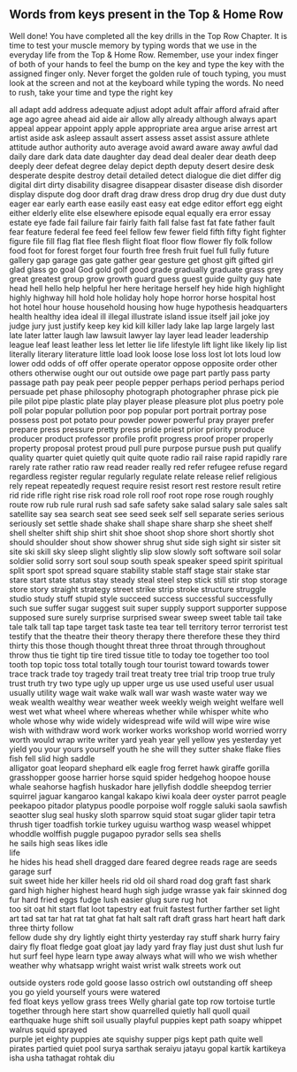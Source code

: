 

 ## Words from keys present in the Top & Home Row

Well done! You have completed all the key drills in the Top Row Chapter. 
It is time to test your muscle memory by typing words that we use in the everyday life from the Top & Home Row. 
Remember, use your index finger of both of your hands to feel the bump on the key and type the key with the assigned finger only.
Never forget the golden rule of touch typing, you must look at the screen and not at the keyboard while typing the words. No need to rush, take your time and type the right key

all
adapt
add
address
adequate
adjust
adopt
adult
affair
afford
afraid
after
age
ago
agree
ahead
aid
aide
air
allow
ally
already
although
always
apart
appeal
appear
appoint
apply
apple
appropriate
area
argue
arise
arrest
art
artist
aside
ask
asleep
assault
assert
assess
asset
assist
assure
athlete
attitude
author
authority
auto
average
avoid
award
aware
away
awful
dad
daily
dare
dark
data
date
daughter
day
dead
deal
dealer
dear
death
deep
deeply
deer
defeat
degree
delay
depict
depth
deputy
desert
desire
desk
desperate
despite
destroy
detail
detailed
detect
dialogue
die
diet
differ
dig
digital
dirt
dirty
disability
disagree
disappear
disaster
disease
dish
disorder
display
dispute
dog
door
draft
drag
draw
dress
drop
drug
dry
due
dust
duty
eager
ear
early
earth
ease
easily
east
easy
eat
edge
editor
effort
egg
eight
either
elderly
elite
else
elsewhere
episode
equal
equally
era
error
essay
estate
eye 
fade
fail
failure
fair
fairly
faith
fall
false
fast
fat
fate
father
fault
fear
feature
federal
fee
feed
feel
fellow
few
fewer
field
fifth
fifty
fight
fighter
figure
file
fill
flag
flat
flee
flesh
flight
float
floor
flow
flower
fly
folk
follow
food
foot
for
forest
forget
four
fourth
free
fresh
fruit
fuel
full
fully
future
gallery
gap
garage
gas
gate
gather
gear
gesture
get
ghost
gift
gifted
girl
glad
glass
go
goal
God
gold
golf
good
grade
gradually
graduate
grass
grey
great
greatest
group
grow
growth
guard
guess
guest
guide
guilty
guy
hate
head
hell
hello
help
helpful
her
here
heritage
herself
hey
hide
high
highlight
highly
highway
hill
hold
hole
holiday
holy
hope
horror
horse
hospital
host
hot
hotel
hour
house
household
housing
how
huge
hypothesis
headquarters
health
healthy
idea
ideal
ill
illegal
illustrate
island
issue
itself
jail
joke
joy
judge
jury
just
justify
keep
key
kid
kill
killer
lady
lake
lap
large
largely
last
late
later
latter
laugh
law
lawsuit
lawyer
lay
layer
lead
leader
leadership
league
leaf
least
leather
less
let
letter
lie
life
lifestyle
lift
light
like
likely
lip
list
literally
literary
literature
little
load
look
loose
lose
loss
lost
lot
lots
loud
low
lower
odd
odds
of
off
offer
operate
operator
oppose
opposite
order
other
others
otherwise
ought
our
out
outside
owe
page
part
partly 
pass
party
passage
path
pay
peak 
peer
people
pepper
perhaps
period
perhaps
period
persuade
pet
phase
philosophy
photograph
photographer
phrase
pick
pie
pile
pilot
pipe
plastic
plate
play
player
please
pleasure
plot
plus
poetry
pole
poll
polar
popular
pollution
poor
pop
popular
port
portrait
portray
pose
possess
post
pot
potato
pour
powder
power
powerful
pray
prayer
prefer
prepare
press
pressure
pretty
press
pride
priest
prior
priority
produce
producer
product
professor
profile
profit
progress
proof
proper
properly
property
proposal
 protest
proud
pull
pure
purpose
pursue
push
put
qualify
quality
quarter
quiet
quietly
quit
quite
quote
radio
rail
raise
rapid
rapidly
rare
rarely
rate
rather
ratio
raw
read
reader
really
red
refer
refugee
refuse
regard
regardless
register
regular
regularly
regulate
relate
release
relief
religious
rely
repeat
repeatedly
request
require
resist
resort
rest
restore
result
retire
rid
ride
rifle
right
rise
risk
road
role
roll
roof
root
rope
rose
rough
roughly
route
row
rub
rule
rural
rush
sad
safe
safety
sake
salad
salary
sale
sales
salt
satellite
say
sea
search
seat
see
seed
seek
self
sell
separate
series
serious
seriously
set
settle
shade
shake
shall
shape
share
sharp
she
sheet
shelf
shell
shelter
shift
ship
shirt
shit
shoe
shoot
shop
shore
short
shortly
shot
should
shoulder
shout
show
shower
shrug
shut
side
sigh
sight
sir
sister
sit
site
ski
skill
sky
sleep
slight
slightly
slip
slow
slowly
soft
software
soil
solar
soldier
solid
sorry
sort
soul
soup
south
speak
speaker
speed
spirit
spiritual
split
sport
spot
spread
square
stability
stable
staff
stage
stair
stake
star
stare
start
state
status
stay
steady
steal
steel
step
stick
still
stir
stop
storage
store
story
straight
strategy
street
strike
strip
stroke
structure
struggle
studio
study
stuff
stupid
style
succeed
success
successful
successfully
such
sue
suffer
sugar
suggest
suit
super
supply
support
supporter
suppose
supposed
sure
surely
surprise
surprised
swear
sweep
sweet
table
tail
take
tale
talk
tall
tap
tape
target
task
taste
tea
tear
tell
territory
terror
terrorist
test
testify
that
the
theatre
their
theory
therapy
there
therefore
these
they
third
thirty
this
those
though
thought
threat
three
throat
through
throughout
throw
thus
tie
tight
tip
tire
tired
tissue
title
to
today
toe
together
too
tool
tooth
top
topic
toss
total
totally
tough
tour
tourist
toward
towards
tower
trace
track
trade
toy
tragedy
trail
treat
treaty
tree
trial
trip
troop
true
truly
trust
truth
try
two
type
ugly
up
upper
urge
us
use
used
useful
user
usual
usually
utility
wage
wait
wake
walk
wall
war
wash
waste
water
way
we
weak
wealth
wealthy
wear
weather
week
weekly
weigh
weight
welfare
well
west
wet
what
wheel
where
whereas
whether
while
whisper
white
who
whole
whose
why
wide
widely
widespread
wife
wild
will
wipe
wire
wise
wish
with
withdraw
word
work
worker
works
workshop
world
worried
worry
worth
would
wrap
write
writer
yard
yeah
year
yell
yellow
yes
yesterday
yet
yield
you
your
yours
yourself
youth
he 
she 
will
they
sutter 
shake 
flake 
flies 
fish 
fell 
slid 
 high 
saddle  
alligator
goat
leopard
shephard
elk 
eagle
frog
ferret
hawk
giraffe
gorilla
grasshopper
goose
harrier
horse
squid
spider
hedgehog
hoopoe
house
whale
seahorse
hagfish
huskador
hare
jellyfish
doddle
sheepdog
terrier
squirrel
jaguar
kangaroo
kangal
kakapo
kiwi
koala
deer
oyster
parrot
peagle
peekapoo
pitador
platypus
poodle
porpoise
wolf
roggle
saluki
saola
sawfish
seaotter
slug
seal
husky
sloth
sparrow
squid
stoat
sugar 
glider
tapir
tetra
thrush
tiger
toadfish
torkie
turkey
uguisu
warthog
wasp
weasel
whippet
whoddle
wolffish
puggle
pugapoo
pyrador
sells 
sea 
shells  
he 
sails 
high 
seas 
 likes 
idle  
life  
he 
hides 
his 
head 
shell 
 dragged 
dare 
feared 
degree 
reads 
rage
  are
 seeds 
 garage 
surf  
suit
  sweet 
hide 
her
  killer
 heels 
rid 
 old 
oil 
shard 
road 
dog 
graft 
fast
shark 
gard 
high 
higher
highest
 heard 
 hugh 
sigh 
judge
wrasse
yak
fair 
skinned 
dog 
fur
hard 
fried 
eggs
fudge 
 lush 
easier 
glug
 sure
 rug
hot  
too 
 sit 
 oat 
 hit 
start 
flat 
loot 
tapestry 
eat 
fruit 
fastest 
further 
farther 
set 
light
art 
tad 
sat 
tar
 hat 
rat 
tat 
ghat 
fat 
halt 
salt 
raft 
draft 
grass 
hart 
heart 
haft 
dark
three 
thirty
follow  
fellow
 dude
shy 
dry 
lightly 
eight 
thirty 
yesterday 
ray 
stuff 
shark 
hurry 
fairy 
dairy 
fly 
float 
fledge 
goat 
gloat 
jay
lady
yard 
fray 
flay 
just 
dust 
shut 
lush 
fur 
hut 
surf
feel
hype 
learn
 type
away
always 
what 
will 
who
we 
wish 
whether 
weather 
why 
whatsapp 
wright 
waist 
wrist 
walk 
streets 
work 
out

outside 
oysters 
rode 
gold 
goose
lasso 
ostrich 
owl 
outstanding
off 
sheep
you 
go 
yield
yourself 
yours
were 
watered  
fed
float 
 keys
yellow 
grass
trees
Welly
gharial
gate
 top 
row 
 tortoise
turtle
together 
through 
here
start
show
quarrelled 
quietly 
hall
quoll
quail
earthquake
 huge 
shift
 soil 
usually 
playful 
puppies 
kept 
path
 soapy 
whippet
walrus
squid 
sprayed  
purple 
jet
eighty 
puppies 
ate 
squishy 
supper
 pigs
 kept 
path 
quite 
well
pirates 
partied 
quiet 
pool
 surya 
sarthak 
seraiyu 
jatayu 
gopal 
kartik
 kartikeya
 isha
 usha 
tathagat
 rohtak 
diu
